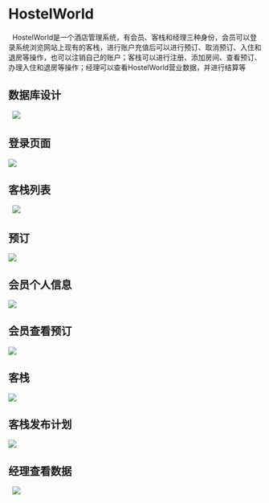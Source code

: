 # HostelWorld
   HostelWorld是一个酒店管理系统，有会员、客栈和经理三种身份，会员可以登录系统浏览网站上现有的客栈，进行账户充值后可以进行预订、取消预订、入住和退房等操作，也可以注销自己的账户；客栈可以进行注册、添加房间、查看预订、办理入住和退房等操作；经理可以查看HostelWorld营业数据，并进行结算等
## 数据库设计
   ![](https://github.com/yyy2015/HostelWorld/raw/master/pics/database.png)
## 登录页面
   ![](https://github.com/yyy2015/HostelWorld/raw/master/pics/login.png)
## 客栈列表
   ![](https://github.com/yyy2015/HostelWorld/raw/master/pics/hostelList.png)
## 预订
   ![](https://github.com/yyy2015/HostelWorld/raw/master/pics/reserve.png)
## 会员个人信息
   ![](https://github.com/yyy2015/HostelWorld/raw/master/pics/personalInfo.png)
## 会员查看预订
   ![](https://github.com/yyy2015/HostelWorld/raw/master/pics/personalReserve.png)
## 客栈
   ![](https://github.com/yyy2015/HostelWorld/raw/master/pics/hotel.png)
## 客栈发布计划
   ![](https://github.com/yyy2015/HostelWorld/raw/master/pics/plan.png)
## 经理查看数据
   ![](https://github.com/yyy2015/HostelWorld/raw/master/pics/manager.png)
